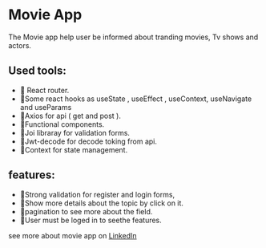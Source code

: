 # Movie App

The Movie app help user be informed about tranding movies, Tv shows and actors.

## Used tools: 
 * 📌 React router.
 * 📌Some react hooks as useState , useEffect , useContext, useNavigate and useParams
 * 📌Axios for api ( get and post ).
 * 📌Functional components.
 * 📌Joi libraray for validation forms.
 * 📌Jwt-decode for decode toking from api.
 * 📌Context for state management.

## features: 
* 📌Strong validation for register and login forms, 
* 📌Show more details about the topic by click on it.
* 📌pagination to see more about the field.
* 📌User must be loged in to seethe  features.
   
see more about movie app on <a href="https://www.linkedin.com/posts/osama-amerr_project-react-reacthooks-activity-6999102417535447040-NcF1?utm_source=share&utm_medium=member_desktop" target="_blank" rel="noreferrer">LinkedIn </a>

